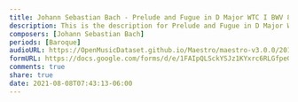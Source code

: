 ```yaml
---
title: Johann Sebastian Bach - Prelude and Fugue in D Major WTC I BWV 850 (2)
description: This is the description for Prelude and Fugue in D Major WTC I BWV 850 by Johann Sebastian Bach
composers: [Johann Sebastian Bach]
periods: [Baroque]
audioURL: https://OpenMusicDataset.github.io/Maestro/maestro-v3.0.0/2017/MIDI-Unprocessed_053_PIANO053_MID--AUDIO-split_07-06-17_Piano-e_3-04_wav--1.midi
formURL: https://docs.google.com/forms/d/e/1FAIpQLSckYSJz1KYxrc6RLGfpeGVea-5SzQFu0Jz8wz8ZBBmdy-Zn6g/viewform
comments: true
share: true
date: 2021-08-08T07:43:13-06:00
---
```

